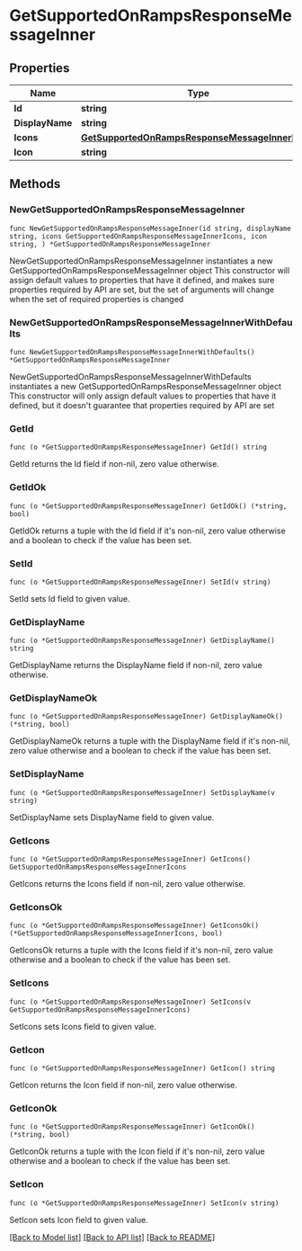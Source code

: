 # GetSupportedOnRampsResponseMessageInner

## Properties

| Name            | Type                                                                                                | Description | Notes |
| --------------- | --------------------------------------------------------------------------------------------------- | ----------- | ----- |
| **Id**          | **string**                                                                                          |             |       |
| **DisplayName** | **string**                                                                                          |             |       |
| **Icons**       | [**GetSupportedOnRampsResponseMessageInnerIcons**](GetSupportedOnRampsResponseMessageInnerIcons.md) |             |       |
| **Icon**        | **string**                                                                                          |             |       |

## Methods

### NewGetSupportedOnRampsResponseMessageInner

`func NewGetSupportedOnRampsResponseMessageInner(id string, displayName string, icons GetSupportedOnRampsResponseMessageInnerIcons, icon string, ) *GetSupportedOnRampsResponseMessageInner`

NewGetSupportedOnRampsResponseMessageInner instantiates a new GetSupportedOnRampsResponseMessageInner object This constructor will assign default values to properties that have it defined, and makes sure properties required by API are set, but the set of arguments will change when the set of required properties is changed

### NewGetSupportedOnRampsResponseMessageInnerWithDefaults

`func NewGetSupportedOnRampsResponseMessageInnerWithDefaults() *GetSupportedOnRampsResponseMessageInner`

NewGetSupportedOnRampsResponseMessageInnerWithDefaults instantiates a new GetSupportedOnRampsResponseMessageInner object This constructor will only assign default values to properties that have it defined, but it doesn't guarantee that properties required by API are set

### GetId

`func (o *GetSupportedOnRampsResponseMessageInner) GetId() string`

GetId returns the Id field if non-nil, zero value otherwise.

### GetIdOk

`func (o *GetSupportedOnRampsResponseMessageInner) GetIdOk() (*string, bool)`

GetIdOk returns a tuple with the Id field if it's non-nil, zero value otherwise and a boolean to check if the value has been set.

### SetId

`func (o *GetSupportedOnRampsResponseMessageInner) SetId(v string)`

SetId sets Id field to given value.

### GetDisplayName

`func (o *GetSupportedOnRampsResponseMessageInner) GetDisplayName() string`

GetDisplayName returns the DisplayName field if non-nil, zero value otherwise.

### GetDisplayNameOk

`func (o *GetSupportedOnRampsResponseMessageInner) GetDisplayNameOk() (*string, bool)`

GetDisplayNameOk returns a tuple with the DisplayName field if it's non-nil, zero value otherwise and a boolean to check if the value has been set.

### SetDisplayName

`func (o *GetSupportedOnRampsResponseMessageInner) SetDisplayName(v string)`

SetDisplayName sets DisplayName field to given value.

### GetIcons

`func (o *GetSupportedOnRampsResponseMessageInner) GetIcons() GetSupportedOnRampsResponseMessageInnerIcons`

GetIcons returns the Icons field if non-nil, zero value otherwise.

### GetIconsOk

`func (o *GetSupportedOnRampsResponseMessageInner) GetIconsOk() (*GetSupportedOnRampsResponseMessageInnerIcons, bool)`

GetIconsOk returns a tuple with the Icons field if it's non-nil, zero value otherwise and a boolean to check if the value has been set.

### SetIcons

`func (o *GetSupportedOnRampsResponseMessageInner) SetIcons(v GetSupportedOnRampsResponseMessageInnerIcons)`

SetIcons sets Icons field to given value.

### GetIcon

`func (o *GetSupportedOnRampsResponseMessageInner) GetIcon() string`

GetIcon returns the Icon field if non-nil, zero value otherwise.

### GetIconOk

`func (o *GetSupportedOnRampsResponseMessageInner) GetIconOk() (*string, bool)`

GetIconOk returns a tuple with the Icon field if it's non-nil, zero value otherwise and a boolean to check if the value has been set.

### SetIcon

`func (o *GetSupportedOnRampsResponseMessageInner) SetIcon(v string)`

SetIcon sets Icon field to given value.

[\[Back to Model list\]](./#documentation-for-models) [\[Back to API list\]](./#documentation-for-api-endpoints) [\[Back to README\]](./)
